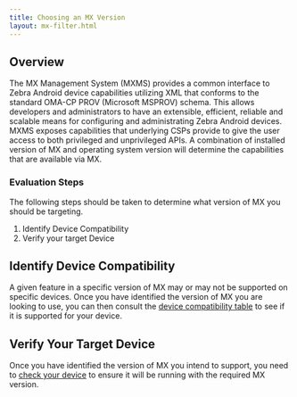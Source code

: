 ```yaml
---
title: Choosing an MX Version
layout: mx-filter.html
---
```


## Overview
The MX Management System (MXMS) provides a common interface to Zebra Android device capabilities utilizing XML that conforms to the standard OMA-CP PROV (Microsoft MSPROV) schema. This allows developers and administrators to have an extensible, efficient, reliable and scalable means for configuring and administrating Zebra Android devices. MXMS exposes capabilities that underlying CSPs provide to give the user access to both privileged and unprivileged APIs. A combination of installed version of MX and operating system version will determine the capabilities that are available via MX.

### Evaluation Steps
The following steps should be taken to determine what version of MX you should be targeting.

1. Identify Device Compatibility
2. Verify your target Device

## Identify Device Compatibility
A given feature in a specific version of MX may or may not be supported on specific devices. Once you have identified the version of MX you are looking to use, you can then consult the [device compatibility table](/mx/compatibility) to see if it is supported for your device.

## Verify Your Target Device
Once you have identified the version of MX you intend to support, you need to [check your device](/mx/mx-version-on-device) to ensure it will be running with the required MX version.  







